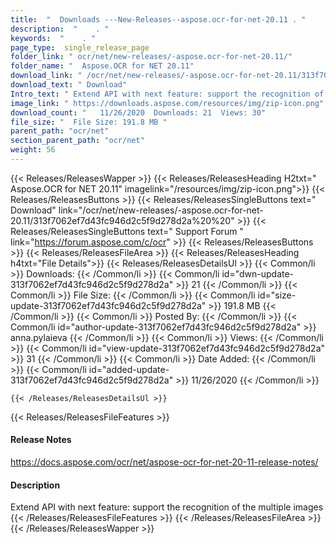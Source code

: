 ```yaml
---
title:  "  Downloads ---New-Releases--aspose.ocr-for-net-20.11 . " 
description:  "    . " 
keywords:  "    . " 
page_type:  single_release_page
folder_link: " ocr/net/new-releases/-aspose.ocr-for-net-20.11/"
folder_name: "  Aspose.OCR for NET 20.11"
download_link: " /ocr/net/new-releases/-aspose.ocr-for-net-20.11/313f7062ef7d43fc946d2c5f9d278d2a"
download_text: " Download"
Intro_text: " Extend API with next feature: support the recognition of the multiple images"
image_link: " https://downloads.aspose.com/resources/img/zip-icon.png"
download_count: "   11/26/2020  Downloads: 21  Views: 30"
file_size: "  File Size: 191.8 MB "
parent_path: "ocr/net"
section_parent_path: "ocr/net"
weight: 56 
---
```


{{< Releases/ReleasesWapper >}}
  {{< Releases/ReleasesHeading H2txt="  Aspose.OCR for NET 20.11" imagelink="/resources/img/zip-icon.png">}}
  {{< Releases/ReleasesButtons >}}
    {{< Releases/ReleasesSingleButtons text=" Download" link="/ocr/net/new-releases/-aspose.ocr-for-net-20.11/313f7062ef7d43fc946d2c5f9d278d2a%20%20" >}}
    {{< Releases/ReleasesSingleButtons text=" Support Forum " link="https://forum.aspose.com/c/ocr" >}}
  {{< Releases/ReleasesButtons >}}
  {{< Releases/ReleasesFileArea >}}
    {{< Releases/ReleasesHeading h4txt="File Details">}}
    {{< Releases/ReleasesDetailsUl >}}
            {{< Common/li  >}} Downloads: {{< /Common/li >}} 
      {{< Common/li id="dwn-update-313f7062ef7d43fc946d2c5f9d278d2a" >}} 21 {{< /Common/li >}} 
      {{< Common/li  >}} File Size: {{< /Common/li >}} 
      {{< Common/li id="size-update-313f7062ef7d43fc946d2c5f9d278d2a" >}} 191.8 MB {{< /Common/li >}} 
      {{< Common/li  >}} Posted By: {{< /Common/li >}} 
      {{< Common/li id="author-update-313f7062ef7d43fc946d2c5f9d278d2a" >}} anna.pylaieva {{< /Common/li >}} 
      {{< Common/li  >}} Views: {{< /Common/li >}} 
      {{< Common/li id="view-update-313f7062ef7d43fc946d2c5f9d278d2a" >}} 31 {{< /Common/li >}} 
      {{< Common/li  >}} Date Added: {{< /Common/li >}} 
      {{< Common/li id="added-update-313f7062ef7d43fc946d2c5f9d278d2a" >}} 11/26/2020 {{< /Common/li >}} 

    {{< /Releases/ReleasesDetailsUl >}}

  {{< Releases/ReleasesFileFeatures >}}
      <h4>Release Notes</h4><div><a href="https://docs.aspose.com/ocr/net/aspose-ocr-for-net-20-11-release-notes/">https://docs.aspose.com/ocr/net/aspose-ocr-for-net-20-11-release-notes/</a></div><h4>Description</h4><div class="HTMLDescription">Extend API with next feature: support the recognition of the multiple images</div>
  {{< /Releases/ReleasesFileFeatures >}}
 {{< /Releases/ReleasesFileArea >}}
{{< /Releases/ReleasesWapper >}}


